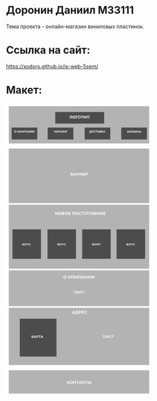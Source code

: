 # Доронин Даниил М33111
Тема проекта - онлайн-магазин виниловых пластинок.
# Ссылка на сайт: 
https://xodors.github.io/is-web-5sem/
# Макет:
<img src="https://github.com/xodors/is-web-5sem/blob/main/%D0%BC%D0%B0%D0%BA%D0%B5%D1%82.png" width="400" height="800">

